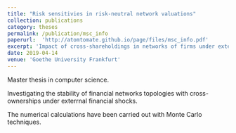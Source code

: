 ```yaml
---
title: "Risk sensitivies in risk-neutral network valuations"
collection: publications
category: theses
permalink: /publication/msc_info
paperurl:  'http://atomtomate.github.io/page/files/msc_info.pdf'
excerpt: 'Impact of cross-shareholdings in networks of firms under external shocks. Nils Bertschinger, Julian Stobbe (2018)'
date: 2019-04-14
venue: 'Goethe University Frankfurt'
---
```


Master thesis in computer science.

Investigating the stability of financial networks topologies with cross-ownerships under exterrnal financial shocks.

The numerical calculations have been carried out with Monte Carlo techniques.